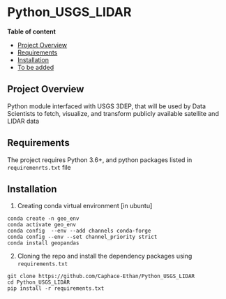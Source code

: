 # Python_USGS_LIDAR

**Table of content**

- [Project Overview](##abstract)
- [Requirements](#setup)
- [Installation](#install)
- [To be added](#tobeadded)

## Project Overview
Python module interfaced with USGS 3DEP, that will be used by Data Scientists to fetch, visualize, and transform publicly available satellite and LIDAR data


## Requirements
The project requires Python 3.6+, and python packages listed in `requiremenrts.txt` file

## Installation 

1. Creating conda virtual environment [in ubuntu]
```
conda create -n geo_env
conda activate geo_env
conda config  --env --add channels conda-forge
conda config --env --set channel_priority strict
conda install geopandas
```

2. Cloning the repo and install the dependency packages using `requirements.txt`
```
git clone https://github.com/Caphace-Ethan/Python_USGS_LIDAR
cd Python_USGS_LIDAR
pip install -r requirements.txt
```
